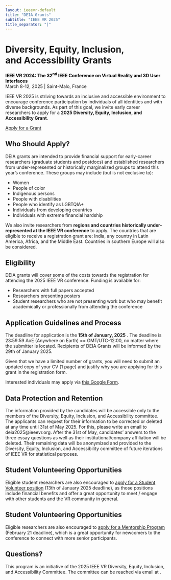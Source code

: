 ```yaml
---
layout: ieeevr-default
title: "DEIA Grants"
subtitle: "IEEE VR 2025"
title_separator: "|"
---
```

<script type="text/javascript">  

    $(document).ready(function(){
		var email = ""; 
		var domain = "ieeevr.org"; 

		email = "deia2025"; 		
		$(".deia").html("<span class='text-nowrap'><a href=javascript:location='" + "mail" + "to:" + email + "@" + domain + "'><i class='fas fa-fw fa-envelope-square emailIcon' style=''></i><i class='emailText'>" + email + "@" + domain + "</a></i></span>");   
	});
</script>

<div>
    <h1>Diversity, Equity, Inclusion, <br />and Accessibility Grants<div class="floatRight"><span class="deia"></span></div></h1>    
    <p>
        <strong style="color: black">IEEE VR 2024: The 32<sup>nd</sup> IEEE Conference on Virtual Reality and 3D User Interfaces </strong>
        <br>
        March 8-12, 2025 | Saint-Malo, France
        <br>
    </p>
    <p>
        IEEE VR 2025 is striving towards an inclusive and accessible environment to encourage conference participation by individuals of all identities and with diverse backgrounds. As part of this goal, we invite early career researchers to apply for a <strong>2025 Diversity, Equity, Inclusion, and Accessibility Grant</strong>. 
    </p>
    <p class="alignCenter"><a href="https://forms.gle/SDcsZgiSMVVzzUjW6" class="btn btn--info" target="_blank">Apply for a Grant</a></p>    
    <h2>Who Should Apply?</h2>
    <p>
        DEIA grants are intended to provide financial support for early-career researchers (graduate students and postdocs) and established researchers from under-represented or historically marginalized groups to attend this year’s conference. These groups may include (but is not exclusive to):
    </p>
    <ul>
        <li>Women</li>
        <li>People of color</li>
        <li>Indigenous persons</li>
        <li>People with disabilities</li>
        <li>People who identify as LGBTQIA+</li>
        <li>Individuals from developing countries</li>
        <li>Individuals with extreme financial hardship</li>
    </ul>    
    <p> 
        We also invite researchers from <strong>regions and countries historically under-represented at the IEEE VR conference</strong> to apply. The countries that are eligible to receive a registration grant are: India, any country in Latin America, Africa, and the Middle East. Countries in southern Europe will also be considered.
    </p>    
    <h2>Eligibility</h2>
    <p>
        DEIA grants  will cover some of the costs towards the registration for attending the 2025 IEEE VR conference. Funding is available for:
    </p>
    <ul>
        <li>Researchers with full papers accepted</li>
        <li>Researchers presenting posters</li>
        <li>Student researchers who are not presenting work but who may benefit academically or professionally from attending the conference</li>
    </ul>    
    <h2>Application Guidelines and Process</h2>
    <p>
        The deadline for application is the <strong>15th of January, 2025</strong> . The deadline is 23:59:59 AoE (Anywhere on Earth) == GMT/UTC-12:00, no matter where the submitter is located. Recipients of DEIA Grants will be informed by the 29th of January 2025. 
    </p>
    <p>
        Given that we have a limited number of grants, you will need to submit an updated copy of your CV (1 page) and justify why you are applying for this grant in  the registration form. 
    </p>
    <p>
        Interested individuals may apply via <a href="https://forms.gle/6hhHKXR9Jjrr1vQX8">this Google Form</a>.
    </p>
    <h2>Data Protection and Retention</h2>
    <p>
        The information provided by the candidates will be accessible only to the members of the Diversity, Equity, Inclusion, and Accessibility committee. The applicants can request for their information to be corrected or deleted at any time until 31st of May 2025. For this, please write an email to deia2025@ieeevr.org. After the 31st of May, candidates’ answers to the three essay questions as well as their institutional/company affiliation will be deleted. Their remaining data will be anonymized and provided to the Diversity, Equity, Inclusion, and Accessibility committee of future iterations of IEEE VR for statistical purposes.  
    </p>
    <h2>Student Volunteering Opportunities</h2>
    <p>
        Eligible student researchers are also encouraged to <a href="{{ "/contribute/studentVolunteers" | relative_url }}">apply for a Student Volunteer position</a> (13th of January 2025 deadline), as those positions include financial benefits and offer a great opportunity to meet / engage with other students and the VR community in general.
    </p> 
    <h2>Student Volunteering Opportunities</h2>
    <p>
        Eligible researchers are also encouraged to <a href="{{ "/attend/mentoring" | relative_url }}">apply for a Mentorship Program</a> (February 21 deadline), which is a great opportunity for newcomers to the conference to connect with more senior participants.
    </p>   
    <h2>Questions?</h2>
    <p>
        This program is an initiative of the 2025 IEEE VR Diversity, Equity, Inclusion, and Accessibility Committee. The committee can be reached via email at <span class="deia"></span>.
    </p>
</div>